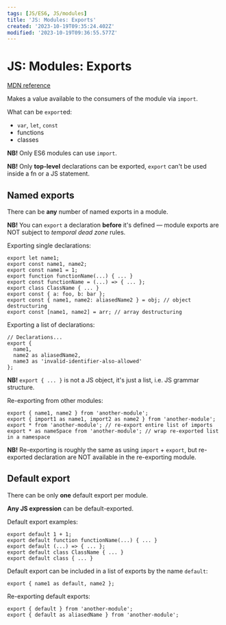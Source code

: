 ```yaml
---
tags: [JS/ES6, JS/modules]
title: 'JS: Modules: Exports'
created: '2023-10-19T09:35:24.402Z'
modified: '2023-10-19T09:36:55.577Z'
---
```


# JS: Modules: Exports

[MDN reference](https://developer.mozilla.org/en-US/docs/Web/JavaScript/Reference/Statements/export)

Makes a value available to the consumers of the module via `import`.

What can be `export`ed:
- `var`, `let`, `const`
- functions
- classes

**NB!** Only ES6 modules can use `import`.

**NB!** Only **top-level** declarations can be exported, `export` can't be used inside a fn or a JS statement.


## Named exports

There can be **any** number of named exports in a module.

**NB!** You can `export` a declaration **before** it's defined &mdash; module exports are NOT subject to _temporal dead zone_ rules.

Exporting single declarations:
```
export let name1;
export const name1, name2;
export const name1 = 1;
export function functionName(...) { ... }
export const functionName = (...) => { ... };
export class ClassName { ... }
export const { a: foo, b: bar };
export const { name1, name2: aliasedName2 } = obj; // object destructuring 
export const [name1, name2] = arr; // array destructuring
```

Exporting a list of declarations:
```
// Declarations...
export {
  name1,
  name2 as aliasedName2,
  name3 as 'invalid-identifier-also-allowed'
};
```

**NB!** `export { ... }` is not a JS object, it's just a list, i.e. JS grammar structure.

Re-exporting from other modules:
```
export { name1, name2 } from 'another-module';
export { import1 as name1, import2 as name2 } from 'another-module';
export * from 'another-module'; // re-export entire list of imports
export * as nameSpace from 'another-module'; // wrap re-exported list in a namespace
```

**NB!** Re-exporting is roughly the same as using `import` + `export`, but re-exported declaration are NOT available in the re-exporting module.


## Default export

There can be only **one** default export per module.

**Any JS expression** can be default-exported.

Default export examples:
```
export default 1 + 1;
export default function functionName(...) { ... }
export default (...) => { ... };
export default class ClassName { ... }
export default class { ... }
```

Default export can be included in a list of exports by the name `default`:
```
export { name1 as default, name2 };
```

Re-exporting default exports:
```
export { default } from 'another-module';
export { default as aliasedName } from 'another-module';
```
